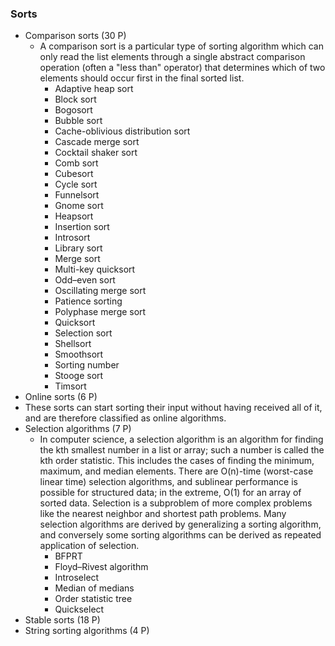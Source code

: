 ### Sorts

- Comparison sorts‎ (30 P)
    - A comparison sort is a particular type of sorting algorithm which can only read the list elements through a single abstract comparison operation (often a "less than" operator) that determines which of two elements should occur first in the final sorted list.
        - Adaptive heap sort
        - Block sort
        - Bogosort
        - Bubble sort
        - Cache-oblivious distribution sort
        - Cascade merge sort
        - Cocktail shaker sort
        - Comb sort
        - Cubesort
        - Cycle sort
        - Funnelsort
        - Gnome sort
        - Heapsort
        - Insertion sort
        - Introsort
        - Library sort
        - Merge sort
        - Multi-key quicksort
        - Odd–even sort
        - Oscillating merge sort
        - Patience sorting
        - Polyphase merge sort
        - Quicksort
        - Selection sort
        - Shellsort
        - Smoothsort
        - Sorting number
        - Stooge sort
        - Timsort
- Online sorts‎ (6 P)
- These sorts can start sorting their input without having received all of it, and are therefore classified as online algorithms.
- Selection algorithms‎ (7 P)
    - In computer science, a selection algorithm is an algorithm for finding the kth smallest number in a list or array; such a number is called the kth order statistic. This includes the cases of finding the minimum, maximum, and median elements. There are O(n)-time (worst-case linear time) selection algorithms, and sublinear performance is possible for structured data; in the extreme, O(1) for an array of sorted data. Selection is a subproblem of more complex problems like the nearest neighbor and shortest path problems. Many selection algorithms are derived by generalizing a sorting algorithm, and conversely some sorting algorithms can be derived as repeated application of selection.
        - BFPRT
        - Floyd–Rivest algorithm
        - Introselect
        - Median of medians
        - Order statistic tree
        - Quickselect
- Stable sorts‎ (18 P)
- String sorting algorithms‎ (4 P)
